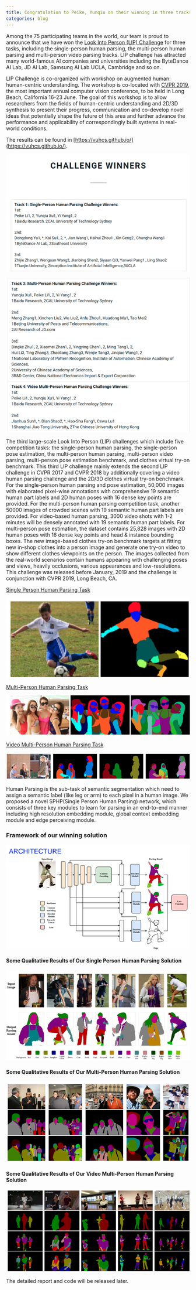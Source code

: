 ```yaml
---
title: Congratulation to Peike, Yunqiu on their winning in three tracks in LIP, CVPR 2019.
categories: blog
---
```


Among the 75 participating teams in the world, our team is proud to announce that we have won the [Look Into Person (LIP) Challenge](https://vuhcs.github.io/) for three tasks, including the single-person human parsing, the multi-person human parsing and multi-person video parsing tracks.
LIP challenge has attracted many world-famous AI companies and universities including the ByteDance AI Lab, JD AI Lab, Samsung AI Lab UCLA, Cambridge and so on.


LIP Challenge is co-organized with workshop on augmented human: human-centric understanding. The workshop is co-located with [CVPR 2019](http://cvpr2019.thecvf.com/), the most important annual computer vision conference, to be held in Long Beach, California 16-23 June.
The goal of this workshop is to allow researchers from the fields of human-centric understanding and 2D/3D synthesis to present their progress, communication and co-develop novel ideas that potentially shape the future of this area and further advance the performance and applicability of correspondingly built systems in real-world conditions.

The results can be found in [https://vuhcs.github.io/](https://vuhcs.github.io/).

![alt text](/images/post/human_parsing1.png "Logo Title Text 1")

![alt text](/images/post/human_parsing2.png "Logo Title Text 1")


The third large-scale Look Into Person (LIP) challenges which include five competition tasks: the single-person human parsing, the single-person pose estimation, the multi-person human parsing, multi-person video parsing, multi-person pose estimation benchmark, and clothes virtual try-on benchmark. This third LIP challenge mainly extends the second LIP challenge in CVPR 2017 and CVPR 2018 by additionally covering a video human parsing challenge and the 2D/3D clothes virtual try-on benchmark. For the single-person human parsing and pose estimation, 50,000 images with elaborated pixel-wise annotations with comprehensive 19 semantic human part labels and 2D human poses with 16 dense key points are provided. For the multi-person human parsing competition task, another 50000 images of crowded scenes with 19 semantic human part labels are provided. For video-based human parsing, 3000 video shots with 1-2 minutes will be densely annotated with 19 semantic human part labels. For multi-person pose estimation, the dataset contains 25,828 images with 2D human poses with 16 dense key points and head & instance bounding boxes. The new image-based clothes try-on benchmark targets at fitting new in-shop clothes into a person image and generate one try-on video to show different clothes viewpoints on the person. The images collected from the real-world scenarios contain humans appearing with challenging poses and views, heavily occlusions, various appearances and low-resolutions. This challenge was released before January, 2019 and the challenge is conjunction with CVPR 2019, Long Beach, CA.


[Single Person Human Parsing Task](http://sysu-hcp.net/lip/parsingchallenge.php)

![alt text](/images/post/human_parsing3.png "Logo Title Text 1")

[Multi-Person Human Parsing Task](http://sysu-hcp.net/lip/mparsing_challenge.php)

![alt text](/images/post/human_parsing4.png "Logo Title Text 1")

[Video Multi-Person Human Parsing Task](http://sysu-hcp.net/lip/video_parsing.php)

![alt text](/images/post/human_parsing5.png "Logo Title Text 1")


Human Parsing is the sub-task of semantic segmentation which need to assign a semantic label (like leg or arm) to each pixel in a human image. We proposed a novel SPHP(Single Person Human Parsing) network, which consists of three key modules to learn for parsing in an end-to-end manner including high resolution embedding module, global context embedding module and edge perceiving module.

### Framework of our winning solution

![alt text](/images/post/human_parsing6.png "Logo Title Text 1")


#### Some Qualitative Results of Our Single Person Human Parsing Solution

![alt text](/images/post/human_parsing7.png "Logo Title Text 1")


#### Some Qualitative Results of Our Multi-Person Human Parsing Solution

![alt text](/images/post/human_parsing8.png "Logo Title Text 1")

#### Some Qualitative Results of Our Video Multi-Person Human Parsing Solution

![alt text](/images/post/human_parsing9.png "Logo Title Text 1")

The detailed report and code will be released later.
